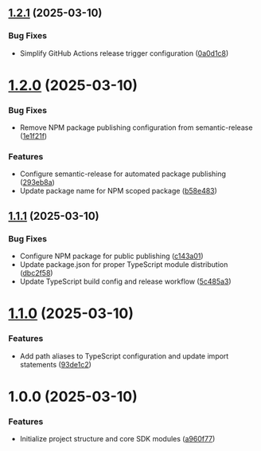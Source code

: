 ## [1.2.1](https://github.com/mussnad/frappe-next-sdk/compare/v1.2.0...v1.2.1) (2025-03-10)

### Bug Fixes

- Simplify GitHub Actions release trigger configuration ([0a0d1c8](https://github.com/mussnad/frappe-next-sdk/commit/0a0d1c8c22dc6e6a2632fab1afbc6ef8fea98bfd))

# [1.2.0](https://github.com/mussnad/frappe-next-sdk/compare/v1.1.1...v1.2.0) (2025-03-10)

### Bug Fixes

- Remove NPM package publishing configuration from semantic-release ([1e1f21f](https://github.com/mussnad/frappe-next-sdk/commit/1e1f21ff4746d33de331afd4e20243705e0061e7))

### Features

- Configure semantic-release for automated package publishing ([293eb8a](https://github.com/mussnad/frappe-next-sdk/commit/293eb8a8b1ce6fb188e2a41330a6c4bf82eda644))
- Update package name for NPM scoped package ([b58e483](https://github.com/mussnad/frappe-next-sdk/commit/b58e48320d6b8ac09035010777b7e94176b0f7cd))

## [1.1.1](https://github.com/mussnad/frappe-next-sdk/compare/v1.1.0...v1.1.1) (2025-03-10)

### Bug Fixes

- Configure NPM package for public publishing ([c143a01](https://github.com/mussnad/frappe-next-sdk/commit/c143a01b11caa17585db6613f8d12fc3194c338a))
- Update package.json for proper TypeScript module distribution ([dbc2f58](https://github.com/mussnad/frappe-next-sdk/commit/dbc2f58bbdad8279a1d66f7e816bfbf3e0ba9d83))
- Update TypeScript build config and release workflow ([5c485a3](https://github.com/mussnad/frappe-next-sdk/commit/5c485a3cc1818e2e82d735976bfce89d2ae6878a))

# [1.1.0](https://github.com/mussnad/frappe-next-sdk/compare/v1.0.0...v1.1.0) (2025-03-10)

### Features

- Add path aliases to TypeScript configuration and update import statements ([93de1c2](https://github.com/mussnad/frappe-next-sdk/commit/93de1c27392729036297bf745e7ffa5b83dc866b))

# 1.0.0 (2025-03-10)

### Features

- Initialize project structure and core SDK modules ([a960f77](https://github.com/mussnad/frappe-next-sdk/commit/a960f774dc7d099688497d0ce7ba576d6f9dec03))

